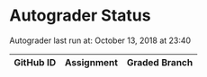 # Autograder Status
Autograder last run at: October 13, 2018 at 23:40

| GitHub ID | Assignment | Graded Branch |
|-----------|------------|---------------|
